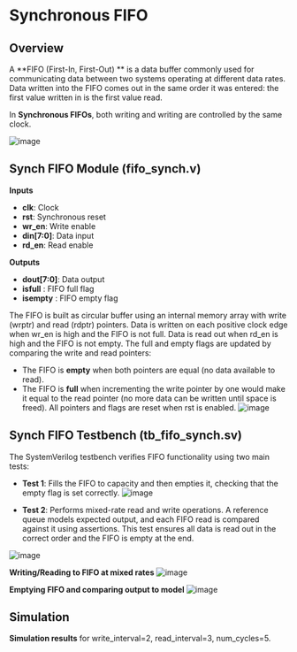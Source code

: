 # Synchronous FIFO

## Overview
A **FIFO (First-In, First-Out) ** is a data buffer commonly used for communicating data between two systems operating at different data rates. Data written into the FIFO comes out in the same order it was entered: the first value written in is the first value read. 

In **Synchronous FIFOs**, both writing and writing are controlled by the same clock. 

![image](https://github.com/user-attachments/assets/e2267c8c-57be-4a32-94c1-56136e83b4e2)

## Synch FIFO Module (fifo_synch.v)
**Inputs**
* **clk**:       Clock
* **rst**:       Synchronous reset
* **wr_en**:     Write enable
* **din[7:0]**:  Data input
* **rd_en**:     Read enable

**Outputs**
* **dout[7:0]**: Data output
* **isfull**   : FIFO full flag
* **isempty**  : FIFO empty flag

The FIFO is built as circular buffer using an internal memory array with write (wrptr) and read (rdptr) pointers. Data is written on each positive clock edge when wr_en is high and the FIFO is not full. Data is read out when rd_en is high and the FIFO is not empty. The full and empty flags are updated by comparing the write and read pointers:
* The FIFO is **empty** when both pointers are equal (no data available to read).
* The FIFO is **full** when incrementing the write pointer by one would make it equal to the read pointer (no more data can be written until space is freed). 
All pointers and flags are reset when rst is enabled. 
![image](https://github.com/user-attachments/assets/01145a72-cacf-4c93-9102-c643542e8926)

## Synch FIFO Testbench (tb_fifo_synch.sv)
The SystemVerilog testbench verifies FIFO functionality using two main tests:
* **Test 1**: Fills the FIFO to capacity and then empties it, checking that the empty flag is set correctly.
![image](https://github.com/user-attachments/assets/dea366a5-c6d6-4834-b5a6-41de8ecc1e18)

* **Test 2**: Performs mixed-rate read and write operations. A reference queue models expected output, and each FIFO read is compared against it using assertions. This test ensures all data is read out in the correct order and the FIFO is empty at the end.
  
![image](https://github.com/user-attachments/assets/fd74e9fb-e034-4574-89c7-d2efd6697c88)

**Writing/Reading to FIFO at mixed rates**
![image](https://github.com/user-attachments/assets/566061e3-07f3-4ed1-8787-6a74d12f297d)

**Emptying FIFO and comparing output to model**
![image](https://github.com/user-attachments/assets/d9a60d73-d6b9-4607-a5f2-bdfb9d444f4d)

## Simulation 
**Simulation results** for write_interval=2, read_interval=3, num_cycles=5. 


  

